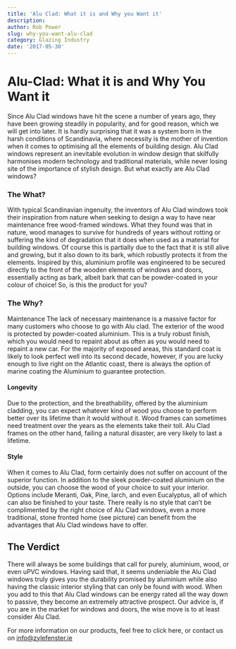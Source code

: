 ```yaml
---
title: 'Alu Clad: What it is and Why you Want it'
description: 
author: Rob Power
slug: why-you-want-alu-clad
category: Glazing Industry
date: '2017-05-30'
---
```


# Alu-Clad: What it is and Why You Want it
Since Alu Clad windows have hit the scene a number of years ago, they have been growing steadily in popularity, and for good reason, which we will get into later. It is hardly surprising that it was a system born in the harsh conditions of Scandinavia, where necessity is the mother of invention when it comes to optimising all the elements of building design. Alu Clad windows represent an inevitable evolution in window design that skilfully harmonises modern technology and traditional materials, while never losing site of the importance of stylish design. But what exactly are Alu Clad windows?

### The What?
With typical Scandinavian ingenuity, the inventors of Alu Clad windows took their inspiration from nature when seeking to design a way to have near maintenance free wood-framed windows. What they found was that in nature, wood manages to survive for hundreds of years without rotting or suffering the kind of degradation that it does when used as a material for building windows. Of course this is partially due to the fact that it is still alive and growing, but it also down to its bark, which robustly protects it from the elements. Inspired by this, aluminium profile was engineered to be secured directly to the front of the wooden elements of windows and doors, essentially acting as bark, albeit bark that can be powder-coated in your colour of choice! So, is this the product for you?

### The Why?
Maintenance
The lack of necessary maintenance is a massive factor for many customers who choose to go with Alu clad. The exterior of the wood is protected by powder-coated aluminium. This is a truly robust finish, which you would need to repaint about as often as you would need to repaint a new car. For the majority of exposed areas, this standard coat is likely to look perfect well into its second decade, however, if you are lucky enough to live right on the Atlantic coast, there is always the option of marine coating the Aluminium to guarantee protection.

#### Longevity
Due to the protection, and the breathability, offered by the aluminium cladding, you can expect whatever kind of wood you choose to perform better over its lifetime than it would without it. Wood frames can sometimes need treatment over the years as the elements take their toll. Alu Clad frames on the other hand, failing a natural disaster, are very likely to last a lifetime.

#### Style
When it comes to Alu Clad, form certainly does not suffer on account of the superior function. In addition to the sleek powder-coated aluminium on the outside, you can choose the wood of your choice to suit your interior. Options include Meranti, Oak, Pine, larch, and even Eucalyptus, all of which can also be finished to your taste. There really is no style that can’t be complimented by the right choice of Alu Clad windows, even a more traditional, stone fronted home (see picture) can benefit from the advantages that Alu Clad windows have to offer.

## The Verdict
There will always be some buildings that call for purely, aluminium, wood, or even uPVC windows. Having said that, it seems undeniable the Alu Clad windows truly gives you the durability promised by aluminium while also having the classic interior styling that can only be found with wood. When you add to this that Alu Clad windows can be energy rated all the way down to passive, they become an extremely attractive prospect. Our advice is, if you are in the market for windows and doors, the wise move is to at least consider Alu Clad.

For more information on our products, feel free to click here, or contact us on info@zylefenster.ie
